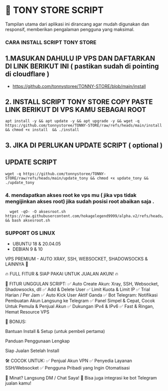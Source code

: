 # 🚀 TONY STORE SCRIPT

Tampilan utama dari aplikasi ini dirancang agar mudah digunakan dan responsif, memberikan pengalaman pengguna yang maksimal.


### CARA INSTALL SCRIPT TONY STORE

## 1.MASUKAN DAHULU IP VPS DAN DAFTARKAN DI LINK BERIKUT INI ( pastikan sudah di pointing di cloudflare )

- https://github.com/tonnystoree/TONNY-STORE/blob/main/install

## 2. INSTALL SCRIPT TONY STORE COPY PASTE LINK BERIKUT DI VPS KAMU SEBAGAI ROOT

```
apt install -y && apt update -y && apt upgrade -y && wget -q https://github.com/tonnystoree/TONNY-STORE/raw/refs/heads/main/install && chmod +x install  && ./install 
```

## 3. JIKA DI PERLUKAN UPDATE SCRIPT ( optional )

## UPDATE SCRIPT

```
wget -q https://github.com/tonnystoree/TONNY-STORE/raw/refs/heads/main/update_tony && chmod +x update_tony && ./update_tony
```


### 4. mendapatkan akses root ke vps mu ( jika vps tidak mengijinkan akses root) jika sudah posisi root abaikan saja .

``````
  wget -qO- -O aksesroot.sh https://raw.githubusercontent.com/hokagelegend9999/alpha.v2/refs/heads/main/aksesroot.sh && bash aksesroot.sh
```````


### SUPPORT OS LINUX
- UBUNTU 18 & 20.04.05
- DEBIAN  9 & 10

VPS PREMIUM - AUTO XRAY, SSH, WEBSOCKET, SHADOWSOCKS & LAINNYA 🚀

🔥 FULL FITUR & SIAP PAKAI UNTUK JUALAN AKUN! 🔥

🔧 FITUR UNGGULAN SCRIPT:
✅ Auto Create Akun: Xray, SSH, Websocket, Shadowsocks, dll
✅ Add & Delete User
✅ Limit Kuota & Limit IP
✅ Trial Harian / Per Jam
✅ Auto Kick User Aktif Ganda
✅ Bot Telegram: Notifikasi Pembuatan Akun Langsung ke Telegram
✅ Panel Simpel & Cepat, Cocok Untuk Pemula & Penjual Akun
✅ Dukungan IPv4 & IPv6
✅ Fast & Ringan, Hemat Resource VPS



🎁 BONUS:

Bantuan Install & Setup (untuk pembeli pertama)

Panduan Penggunaan Lengkap

Siap Jualan Setelah Install

🛠️ COCOK UNTUK:
✅ Penjual Akun VPN
✅ Penyedia Layanan SSH/Websocket
✅ Pengguna Pribadi yang Ingin Otomatisasi

📩 Minat? Langsung DM / Chat Saya!
📱 Bisa juga integrasi ke bot Telegram jualan kamu!
